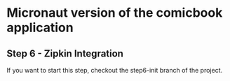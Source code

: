 # Micronaut version of the comicbook application

## Step 6 - Zipkin Integration

If you want to start this step, checkout the step6-init branch of the project.
